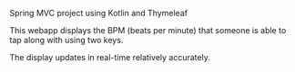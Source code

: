 Spring MVC project using Kotlin and Thymeleaf

This webapp displays the BPM (beats per minute) that someone is able to tap along with using two keys.

The display updates in real-time relatively accurately.
